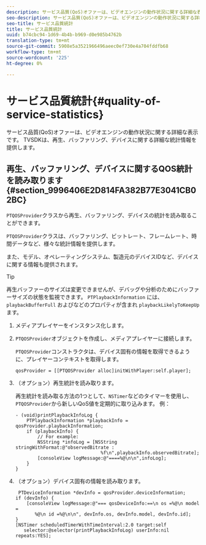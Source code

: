 ```yaml
---
description: サービス品質(QoS)オファーは、ビデオエンジンの動作状況に関する詳細な表示です。 TVSDKは、再生、バッファリング、デバイスに関する詳細な統計情報を提供します。
seo-description: サービス品質(QoS)オファーは、ビデオエンジンの動作状況に関する詳細な表示です。 TVSDKは、再生、バッファリング、デバイスに関する詳細な統計情報を提供します。
seo-title: サービス品質統計
title: サービス品質統計
uuid: b74cbc94-1d69-4b4b-b969-d0e985b4762b
translation-type: tm+mt
source-git-commit: 5908e5a3521966496aeec0ef730e4a704fddfb68
workflow-type: tm+mt
source-wordcount: '225'
ht-degree: 0%

---
```



# サービス品質統計{#quality-of-service-statistics}

サービス品質(QoS)オファーは、ビデオエンジンの動作状況に関する詳細な表示です。 TVSDKは、再生、バッファリング、デバイスに関する詳細な統計情報を提供します。

## 再生、バッファリング、デバイスに関するQOS統計を読み取ります{#section_9996406E2D814FA382B77E3041CB02BC}

`PTQOSProvider`クラスから再生、バッファリング、デバイスの統計を読み取ることができます。

`PTQOSProvider`クラスは、バッファリング、ビットレート、フレームレート、時間データなど、様々な統計情報を提供します。

また、モデル、オペレーティングシステム、製造元のデバイスIDなど、デバイスに関する情報も提供されます。

>[!TIP]
>
>再生バッファーのサイズは変更できませんが、デバッグや分析のためにバッファーサイズの状態を監視できます。 `PTPlaybackInformation` には、 `playbackBufferFull` およびなどのプロパティが含まれ `playbackLikelyToKeepUp`ます。

1. メディアプレイヤーをインスタンス化します。
1. `PTQOSProvider`オブジェクトを作成し、メディアプレイヤーに接続します。

   `PTQOSProvider`コンストラクタは、デバイス固有の情報を取得できるように、プレイヤーコンテキストを取得します。

   ```
   qosProvider = [[PTQOSProvider alloc]initWithPlayer:self.player]; 
   ```

1. （オプション）再生統計を読み取ります。

   再生統計を読み取る方法の1つとして、`NSTimer`などのタイマーを使用し、`PTQOSProvider`から新しいQoS値を定期的に取り込みます。 例：

   ```
   - (void)printPlaybackInfoLog { 
       PTPlaybackInformation *playbackInfo = qosProvider.playbackInformation;  
       if (playbackInfo) { 
           // For example: 
           NSString *infoLog = [NSString stringWithFormat:@"observedBitrate :  
                                  %f\n",playbackInfo.observedBitrate]; 
           [consoleView logMessage:@"====%@\n\n",infoLog]; 
       } 
   }
   ```

1. （オプション）デバイス固有の情報を読み取ります。

   ```
    PTDeviceInformation *devInfo = qosProvider.deviceInformation; 
   if (devInfo) { 
       [consoleView logMessage:@"=== qosDeviceInfo:==\n os =%@\n model =  
          %@\n id =%@\n\n", devInfo.os, devInfo.model, devInfo.id]; 
   } 
   [NSTimer scheduledTimerWithTimeInterval:2.0 target:self  
      selector:@selector(printPlaybackInfoLog) userInfo:nil repeats:YES];
   ```

